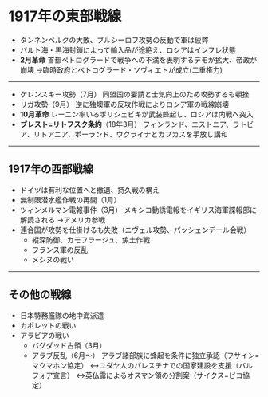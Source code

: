 # 1917年の東部戦線

- タンネンベルクの大敗、ブルシーロフ攻勢の反動で軍は疲弊
- バルト海・黒海封鎖によって輸入品が途絶え、ロシアはインフレ状態
- **2月革命**
首都ペトログラードで戦争への不満を表明するデモが拡大、帝政が崩壊
→臨時政府とペトログラード・ソヴィエトが成立(二重権力)

---

- ケレンスキー攻勢（7月）
同盟国の要請と士気向上のため攻勢するも頓挫
- リガ攻勢（9月）
逆に独墺軍の反攻作戦によりロシア軍の戦線崩壊
- **10月革命**
レーニン率いるボリシェビキが武装蜂起し、ロシアは内戦へ突入
- **ブレスト=リトフスク条約**（18年3月）
フィンランド、エストニア、ラトビア、リトアニア、ポーランド、ウクライナとカフカスを手放し講和

---

## 1917年の西部戦線

- ドイツは有利な位置へと撤退、持久戦の構え
- 無制限潜水艦作戦の再開（1月）
- ツィンメルマン電報事件（3月）
メキシコ勧誘電報をイギリス海軍諜報部に解読される
→アメリカ参戦
- 連合国が攻勢を仕掛けるも失敗（ニヴェル攻勢、パッシェンデール会戦）
  - 縦深防御、カモフラージュ、焦土作戦
  - フランス軍の反乱
  - メシヌの戦い

---

## その他の戦線

- 日本特務艦隊の地中海派遣
- カポレットの戦い
- アラビアの戦い
  - バグダッド占領（3月）
  - アラブ反乱（6月～）
アラブ諸部族に蜂起を条件に独立承認（フサイン=マクマホン協定）
↔ユダヤ人のパレスチナでの国家建設を支援（バルフォア宣言）
↔英仏露によるオスマン領の分割案（サイクス=ピコ協定）
